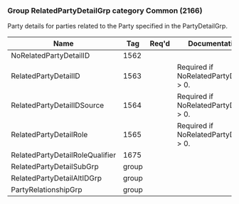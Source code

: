 ### Group RelatedPartyDetailGrp category Common (2166)

Party details for parties related to the Party specified in the PartyDetailGrp.

| Name                            | Tag   | Req'd | Documentation                          |
|---------------------------------|-------|----------|----------------------------------------|
| NoRelatedPartyDetailID          | 1562  |       |                                        |
| RelatedPartyDetailID            | 1563  |       | Required if NoRelatedPartyDetails > 0. |
| RelatedPartyDetailIDSource      | 1564  |       | Required if NoRelatedPartyDetails > 0. |
| RelatedPartyDetailRole          | 1565  |       | Required if NoRelatedPartyDetails > 0. |
| RelatedPartyDetailRoleQualifier | 1675  |       |                                        |
| RelatedPartyDetailSubGrp        | group |       |                                        |
| RelatedPartyDetailAltIDGrp      | group |       |                                        |
| PartyRelationshipGrp            | group |       |                                        |

